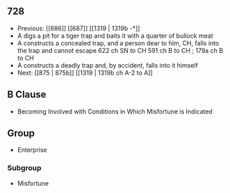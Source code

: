 ## 728
- Previous: [[686]] [[687]] [[1319 | 1319b -*]] 
- A digs a pit for a tiger trap and baits it with a quarter of bullock meat
- A constructs a concealed trap, and a person dear to him, CH, falls into the trap and cannot escape 622 ch SN to CH 591 ch B to CH ; 179a ch B to CH
- A constructs a deadly trap and, by accident, falls into it himself
- Next: [[875 | 875b]] [[1319 | 1319b ch A-2 to A]] 

## B Clause
- Becoming Involved with Conditions in Which Misfortune is Indicated

## Group
- Enterprise

### Subgroup
- Misfortune

